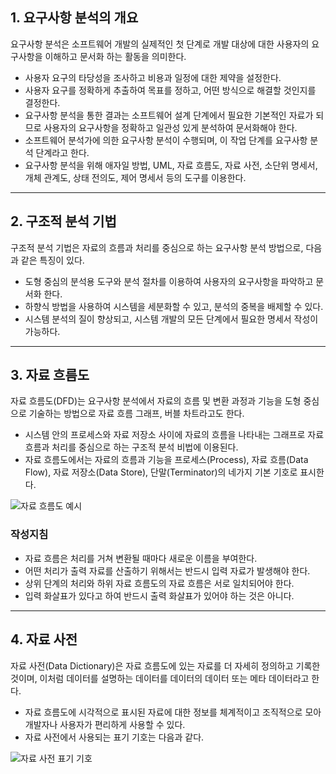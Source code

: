 ## 1. 요구사항 분석의 개요

요구사항 분석은 소프트웨어 개발의 실제적인 첫 단계로 개발 대상에 대한 사용자의 요구사항을 이해하고 문서화 하는 활동을 의미한다.

* 사용자 요구의 타당성을 조사하고 비용과 일정에 대한 제약을 설정한다.
* 사용자 요구를 정확하게 추출하여 목표를 정하고, 어떤 방식으로 해결할 것인지를 결정한다.
* 요구사항 분석을 통한 결과는 소프트웨어 설계 단계에서 필요한 기본적인 자료가 되므로 사용자의 요구사항을 정확하고 일관성 있게 분석하여 문서화해야 한다.
* 소프트웨어 분석가에 의한 요구사항 분석이 수행되며, 이 작업 단계를 요구사항 분석 단계라고 한다.
* 요구사항 분석을 위해 애자일 방법, UML, 자료 흐름도, 자료 사전, 소단위 명세서, 개체 관계도, 상태 전의도, 제어 명세서 등의 도구를 이용한다.

---

## 2. 구조적 분석 기법

구조적 분석 기법은 자료의 흐름과 처리를 중심으로 하는 요구사항 분석 방법으로, 다음과 같은 특징이 있다.

* 도형 중심의 분석용 도구와 분석 절차를 이용하여 사용자의 요구사항을 파악하고 문서화 한다.
* 하향식 방법을 사용하여 시스템을 세분화할 수 있고, 분석의 중복을 배제할 수 있다.
* 시스템 분석의 질이 향상되고, 시스템 개발의 모든 단계에서 필요한 명세서 작성이 가능하다.

---

## 3. 자료 흐름도

자료 흐름도(DFD)는 요구사항 분석에서 자료의 흐름 및 변환 과정과 기능을 도형 중심으로 기술하는 방법으로 자료 흐름 그래프, 버블 차트라고도 한다.

* 시스템 안의 프로세스와 자료 저장소 사이에 자료의 흐름을 나타내는 그래프로 자료 흐름과 처리를 중심으로 하는 구조적 분석 비법에 이용된다.
* 자료 흐름도에서는 자료의 흐름과 기능을 프로세스(Process), 자료 흐름(Data Flow), 자료 저장소(Data Store), 단말(Terminator)의 네가지 기본 기호로 표시한다.

![자료 흐름도 예시](https://encrypted-tbn0.gstatic.com/images?q=tbn\:ANd9GcTrUESoq7QWXLYD_J_lqnns2qRR9XqHUj_ZKw\&s)

### 작성지침

* 자료 흐름은 처리를 거쳐 변환될 때마다 새로운 이름을 부여한다.
* 어떤 처리가 출력 자료를 산출하기 위해서는 반드시 입력 자료가 발생해야 한다.
* 상위 단계의 처리와 하위 자료 흐름도의 자료 흐름은 서로 일치되어야 한다.
* 입력 화살표가 있다고 하여 반드시 출력 화살표가 있어야 하는 것은 아니다.

---

## 4. 자료 사전

자료 사전(Data Dictionary)은 자료 흐름도에 있는 자료를 더 자세히 정의하고 기록한 것이며, 이처럼 데이터를 설명하는 데이터를 데이터의 데이터 또는 메타 데이터라고 한다.

* 자료 흐름도에 시각적으로 표시된 자료에 대한 정보를 체계적이고 조직적으로 모아 개발자나 사용자가 편리하게 사용할 수 있다.
* 자료 사전에서 사용되는 표기 기호는 다음과 같다.

![자료 사전 표기 기호](https://jee00609.github.io/assets/images/DataDictionary.jpg)
